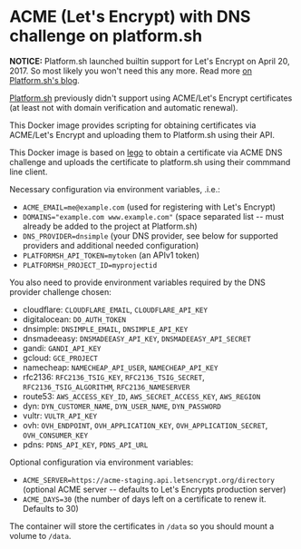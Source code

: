 # ACME (Let's Encrypt) with DNS challenge on platform.sh

**NOTICE:** Platform.sh launched builtin support for Let's Encrypt on April 20, 2017. So most likely you won't need this any more. Read more [on Platform.sh's blog](https://platform.sh/blog/free-ssl-certificates-for-every-project-every-environment).

[Platform.sh](https://platform.sh) previously didn't support using ACME/Let's Encrypt certificates (at least not with domain verification and automatic renewal).

This Docker image provides scripting for obtaining certificates via ACME/Let's Encrypt and uploading them to Platform.sh using their API.

This Docker image is based on [lego](https://github.com/xenolf/lego) to obtain a certificate via ACME DNS challenge and uploads the certificate to platform.sh using their commmand line client.

Necessary configuration via environment variables, .i.e.:

 * `ACME_EMAIL=me@example.com` (used for registering with Let's Encrypt)
 * `DOMAINS="example.com www.example.com"` (space separated list --
   must already be added to the project at Platform.sh)
 * `DNS_PROVIDER=dnsimple` (your DNS provider, see below for supported
   providers and additional needed configuration)
 * `PLATFORMSH_API_TOKEN=mytoken` (an APIv1 token)
 * `PLATFORMSH_PROJECT_ID=myprojectid`


You also need to provide environment variables required by the DNS provider challenge chosen:

 * cloudflare: `CLOUDFLARE_EMAIL`, `CLOUDFLARE_API_KEY`
 * digitalocean: `DO_AUTH_TOKEN`
 * dnsimple: `DNSIMPLE_EMAIL`, `DNSIMPLE_API_KEY`
 * dnsmadeeasy:	`DNSMADEEASY_API_KEY`, `DNSMADEEASY_API_SECRET`
 * gandi: `GANDI_API_KEY`
 * gcloud: `GCE_PROJECT`
 * namecheap: `NAMECHEAP_API_USER`, `NAMECHEAP_API_KEY`
 * rfc2136:	`RFC2136_TSIG_KEY`, `RFC2136_TSIG_SECRET`, `RFC2136_TSIG_ALGORITHM`, `RFC2136_NAMESERVER`
 * route53:	`AWS_ACCESS_KEY_ID`, `AWS_SECRET_ACCESS_KEY`, `AWS_REGION`
 * dyn: `DYN_CUSTOMER_NAME`, `DYN_USER_NAME`, `DYN_PASSWORD`
 * vultr: `VULTR_API_KEY`
 * ovh: `OVH_ENDPOINT`, `OVH_APPLICATION_KEY`, `OVH_APPLICATION_SECRET`, `OVH_CONSUMER_KEY`
 * pdns: `PDNS_API_KEY`, `PDNS_API_URL`

Optional configuration via environment variables:

* `ACME_SERVER=https://acme-staging.api.letsencrypt.org/directory` (optional ACME server -- defaults to Let's Encrypts production server)
* `ACME_DAYS=30` (the number of days left on a certificate to renew it. Defaults to 30)

The container will store the certificates in `/data` so you should mount a volume to `/data`.

